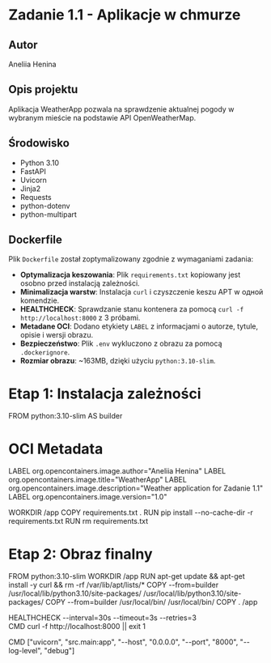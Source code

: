 # Zadanie 1.1 - Aplikacje w chmurze

## Autor
Aneliia Henina

## Opis projektu
Aplikacja WeatherApp pozwala na sprawdzenie aktualnej pogody w wybranym mieście na podstawie API OpenWeatherMap.

## Środowisko
- Python 3.10
- FastAPI
- Uvicorn
- Jinja2
- Requests
- python-dotenv
- python-multipart

## Dockerfile
Plik `Dockerfile` został zoptymalizowany zgodnie z wymaganiami zadania:
- **Optymalizacja keszowania**: Plik `requirements.txt` kopiowany jest osobno przed instalacją zależności.
- **Minimalizacja warstw**: Instalacja `curl` i czyszczenie keszu APT w одной komendzie.
- **HEALTHCHECK**: Sprawdzanie stanu kontenera za pomocą `curl -f http://localhost:8000` z 3 próbami.
- **Metadane OCI**: Dodano etykiety `LABEL` z informacjami o autorze, tytule, opisie i wersji obrazu.
- **Bezpieczeństwo**: Plik `.env` wykluczono z obrazu za pomocą `.dockerignore`.
- **Rozmiar obrazu**: ~163MB, dzięki użyciu `python:3.10-slim`.



# Etap 1: Instalacja zależności
FROM python:3.10-slim AS builder

# OCI Metadata
LABEL org.opencontainers.image.author="Aneliia Henina"
LABEL org.opencontainers.image.title="WeatherApp"
LABEL org.opencontainers.image.description="Weather application for Zadanie 1.1"
LABEL org.opencontainers.image.version="1.0"

WORKDIR /app
COPY requirements.txt .
RUN pip install --no-cache-dir -r requirements.txt
RUN rm requirements.txt

# Etap 2: Obraz finalny
FROM python:3.10-slim
WORKDIR /app
RUN apt-get update && apt-get install -y curl && rm -rf /var/lib/apt/lists/*
COPY --from=builder /usr/local/lib/python3.10/site-packages/ /usr/local/lib/python3.10/site-packages/
COPY --from=builder /usr/local/bin/ /usr/local/bin/
COPY . /app

HEALTHCHECK --interval=30s --timeout=3s --retries=3 \
  CMD curl -f http://localhost:8000 || exit 1

CMD ["uvicorn", "src.main:app", "--host", "0.0.0.0", "--port", "8000", "--log-level", "debug"]